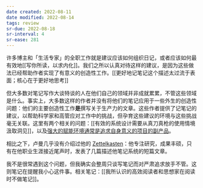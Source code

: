 ```yaml
---
date created: 2022-08-11
date modified: 2022-08-14
tags: review
sr-due: 2022-08-18
sr-interval: 4
sr-ease: 281
---
```

<!--我的理解:: 这篇笔记我太认同了。网上一些所谓的生产力专家，全职做教学的，可能以前是专家，但当他脱离实际生产环境，全职搞教学后，他的产出会越来越不合实际，凭空捏造。这信息爆炸的时代，最幸运的是能遇到那些有实际成就的人，所产出的高价值文章或演讲，这种内容往往不多，因为他没有这么多时间高频输出内容。当一个人开始高频输出，反而我该警惕起来，这小子是不是已经不干当年让他成功的本质工作，开始全职搞培训了。-->

许多博主和「生活专家」的全职工作就是建议应该如何组织日记，或者应该如何最有效地[[写你所读，以求内化]]。我们之所以认真对待这样的建议，是因为这些做法已经帮助作者实现了有意义的创造性工作。[[更好地记笔记这个描述太过流于表面；核心在于更好地思考]]

但大多数对笔记写作大谈特谈的人在他们自己的领域并非成就累累，不管这些领域是什么。事实上，大多数这样的作者并没有将他们的笔记应用于一些外生的创造性问题：他们的主要创造性工作**是**撰写关于生产力的文章。这些作者提供了记笔记的建议，以帮助科学家和高管应对工作中的挑战，但孕育这些建议的环境与这些挑战毫无关联。这里有两个相关的问题：[[有效的系统设计需要从真刀真枪的使用情境汲取洞见]]，以及[强大的赋能环境通常是追求自身意义的项目的副产品](https://notes.andymatuschak.org/z4N6d29XL2PZXCa64HPcxA64RGWDb6Cagc1gs)。

相比之下，卢曼几乎没有介绍过他的 [Zettelkasten](https://notes.andymatuschak.org/z2QvtE9w5zs49x7WUeG8Ut1vywHDLiG2Wkm9p)：他专注研究，成果丰硕，只有在他职业生涯接近尾声时，发表了几篇描述他笔记系统的短篇文章。

我不是很常遇到这个问题，但我确实会整周只谈写笔记而对严肃追求放手不管。这则笔记在提醒我小心这件事。相关笔记：[[我所认识的高效阅读者和思想家在阅读时不做笔记]]。
